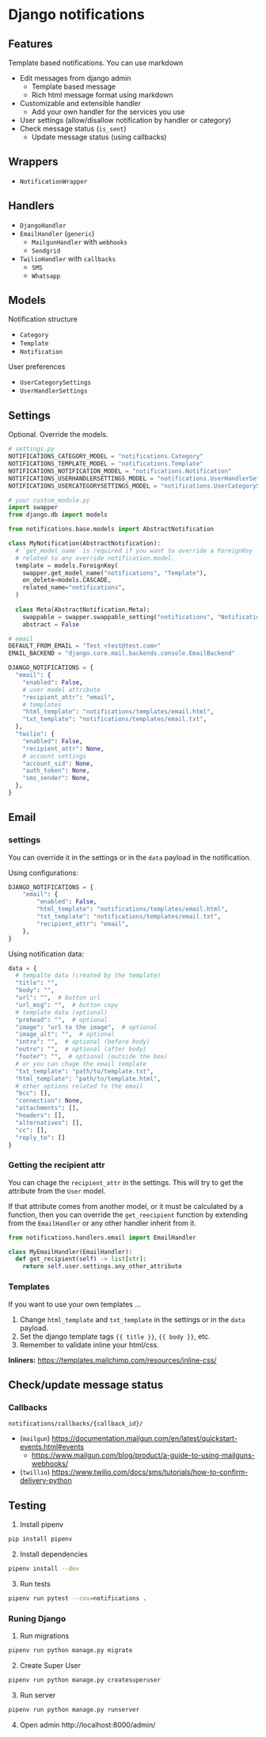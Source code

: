 # Django notifications

## Features
Template based notifications. You can use markdown

* Edit messages from django admin
  * Template based message
  * Rich html message format using markdown
* Customizable and extensible handler
  * Add your own handler for the services you use
* User settings (allow/disallow notification by handler or category)
* Check message status (`is_sent`)
  * Update message status (using callbacks)

## Wrappers
* `NotificationWrapper`

## Handlers 
* `DjangoHandler`
* `EmailHandler` (`generic`)
  * `MailgunHandler` with `webhooks`
  * `Sendgrid`
* `TwilioHandler` with `callbacks`
  * `SMS`
  * `Whatsapp`

## Models
Notification structure
* `Category`
* `Template`
* `Notification`

User preferences
* `UserCategorySettings`
* `UserHandlerSettings`

## Settings
Optional. Override the models.

```python
# settings.py
NOTIFICATIONS_CATEGORY_MODEL = "notifications.Category"
NOTIFICATIONS_TEMPLATE_MODEL = "notifications.Template"
NOTIFICATIONS_NOTIFICATION_MODEL = "notifications.Notification"
NOTIFICATIONS_USERHANDLERSETTINGS_MODEL = "notifications.UserHandlerSettings"
NOTIFICATIONS_USERCATEGORYSETTINGS_MODEL = "notifications.UserCategorySettings"
```

```python
# your custom_module.py
import swapper
from django.db import models

from notifications.base.models import AbstractNotification

class MyNotification(AbstractNotification):
  # `get_model_name` is required if you want to override a ForeignKey 
  # related to any override notification.model.
  template = models.ForeignKey( 
    swapper.get_model_name("notifications", "Template"),
    on_delete=models.CASCADE,
    related_name="notifications",
  )
  
  class Meta(AbstractNotification.Meta):
    swappable = swapper.swappable_setting("notifications", "Notification")
    abstract = False
```

```python
# email
DEFAULT_FROM_EMAIL = "Test <test@test.com>"
EMAIL_BACKEND = "django.core.mail.backends.console.EmailBackend"

DJANGO_NOTIFICATIONS = {
  "email": {
    "enabled": False,
    # user model attribute
    "recipient_attr": "email",
    # templates
    "html_template": "notifications/templates/email.html",
    "txt_template": "notifications/templates/email.txt",
  },
  "twilio": {
    "enabled": False,
    "recipient_attr": None,
    # account settings
    "account_sid": None,
    "auth_token": None,
    "sms_sender": None,
  },
}
```

## Email
### settings
You can override it in the settings or in the `data` payload in the notification.

Using configurations:
```python
DJANGO_NOTIFICATIONS = {
    "email": {
        "enabled": False,
        "html_template": "notifications/templates/email.html",
        "txt_template": "notifications/templates/email.txt",
        "recipient_attr": "email",
    },
}
```

Using notification data:
```python
data = {
  # tempalte data (created by the template)
  "title": "",
  "body": "",
  "url": "",  # button url
  "url_msg": "",  # button copy
  # template data (optional)
  "prehead": "",  # optional
  "image": "url to the image",  # optional
  "image_alt": "",  # optional
  "intro": "",  # optional (before body)
  "outro": "",  # optional (after body)
  "footer": "",  # optional (outside the box)
  # or you can chage the email template
  "txt_template": "path/to/template.txt",
  "html_template": "path/to/template.html",
  # other options related to the email
  "bcc": [],
  "connection": None,
  "attachments": [],
  "headers": [],
  "alternatives": [],
  "cc": [],
  "reply_to": []
}
```

### Getting the recipient attr
You can chage the `recipient_attr` in the settings. This will try to get 
the attribute from the `User` model.

If that attribute comes from another model, or it must be calculated by a 
function, then you can override the `get_reecipient` function by extending 
from the `EmailHandler` or any other handler inherit from it.

```python
from notifications.handlers.email import EmailHandler

class MyEmailHandler(EmailHandler):
  def get_recipient(self) -> list[str]:
    return self.user.settings.any_other_attribute
```

### Templates
If you want to use your own templates ...

1. Change `html_template` and `txt_template` in the settings or in the `data` 
   payload.
2. Set the django template tags `{{ title }}`, `{{ body }}`, etc.
3. Remember to validate inline your html/css.

**Inliners:**
https://templates.mailchimp.com/resources/inline-css/


## Check/update message status
### Callbacks
`notifications/callbacks/{callback_id}/`

* (`mailgun`) https://documentation.mailgun.com/en/latest/quickstart-events.html#events
  * https://www.mailgun.com/blog/product/a-guide-to-using-mailguns-webhooks/
* (`twillio`) https://www.twilio.com/docs/sms/tutorials/how-to-confirm-delivery-python

## Testing
1. Install pipenv
```sh
pip install pipenv
```
2. Install dependencies
```sh
pipenv install --dev
```
3. Run tests
```sh
pipenv run pytest --cov=notifications .
```

### Runing Django
1. Run migrations
```sh
pipenv run python manage.py migrate
```
2. Create Super User
```sh
pipenv run python manage.py createsuperuser
```
3. Run server
```sh
pipenv run python manage.py runserver
```
4. Open admin
http://localhost:8000/admin/